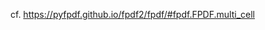 cf. https://pyfpdf.github.io/fpdf2/fpdf/#fpdf.FPDF.multi_cell

<script>
// Migrating Markdown doc to docstrings - cf. https://github.com/PyFPDF/fpdf2/issues/31
window.location = 'https://pyfpdf.github.io/fpdf2/fpdf/#fpdf.FPDF.multi_cell'
</script>
